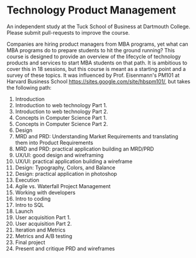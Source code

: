 Technology Product Management
======
An independent study at the Tuck School of Business at Dartmouth College.
Please submit pull-requests to improve the course.  

Companies are hiring product managers from MBA programs, yet what can MBA programs do to prepare students to hit the ground running?  This course is designed to provide an overview of the lifecycle of technology products and services to start MBA students on that path. It is ambitious to cover this in 18 sessions, but this course is meant as a starting point and a survey of these topics.  It was influenced by Prof. Eisenmann's PM101 at Harvard Business School https://sites.google.com/site/hbspm101/, but takes the following path:

1. Introduction
  1. Introduction to web technology Part 1.
  2. Introduction to web technology Part 2. 
  3. Concepts in Computer Science Part 1.
  4. Concepts in Computer Science Part 2.
2. Design
  5. MRD and PRD: Understanding Market Requirements and translating them into Product Requirements
  6. MRD and PRD: practical application building an MRD/PRD 
  7. UX/UI: good design and wireframing
  8. UX/UI: practical application building a wireframe
  9. Design: Typography, Colors, and Balance
  10. Design: practical application in photoshop 
3. Execution
  11. Agile vs. Waterfall Project Management
  12. Working with developers
  13. Intro to coding
  14. Intro to SQL
4. Launch
  15. User acquisition Part 1.
  16. User acquisition Part 2.
5. Iteration and Metrics
  17. Metrics and A/B testing
6. Final project
  18. Present and critique PRD and wireframes 
